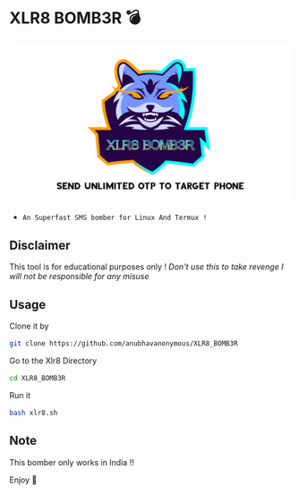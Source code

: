 # XLR8 BOMB3R :bomb:
<img src="xlr8.jpg"><br>
* `An Superfast SMS bomber for Linux And Termux !`

## Disclaimer
This tool is for educational purposes only !
_Don't use this to take revenge_
*I will not be responsible for any misuse*

## Usage
Clone it by
```bash
git clone https://github.com/anubhavanonymous/XLR8_BOMB3R
```
Go to the Xlr8 Directory
```bash
cd XLR8_BOMB3R
```
Run it
```bash
bash xlr8.sh
```

## Note
This bomber only works in India !!

Enjoy 🚬
